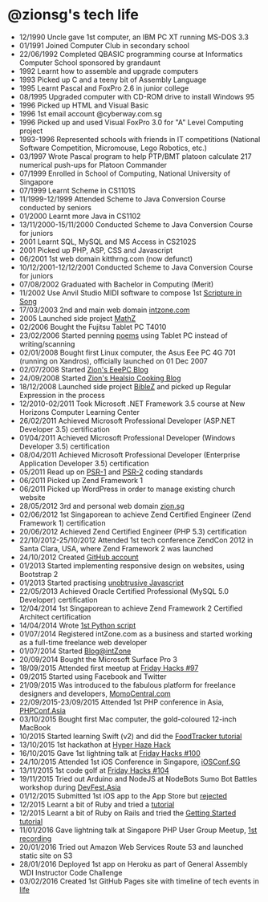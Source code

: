 @zionsg's tech life
===================

- 12/1990 Uncle gave 1st computer, an IBM PC XT running MS-DOS 3.3
- 01/1991 Joined Computer Club in secondary school
- 22/06/1992 Completed QBASIC programming course at Informatics Computer School sponsored by grandaunt
- 1992 Learnt how to assemble and upgrade computers
- 1993 Picked up C and a teeny bit of Assembly Language
- 1995 Learnt Pascal and FoxPro 2.6 in junior college
- 08/1995 Upgraded computer with CD-ROM drive to install Windows 95
- 1996 Picked up HTML and Visual Basic
- 1996 1st email account @cyberway.com.sg
- 1996 Picked up and used Visual FoxPro 3.0 for "A" Level Computing project
- 1993-1996 Represented schools with friends in IT competitions (National Software Competition, Micromouse, Lego Robotics, etc.)
- 03/1997 Wrote Pascal program to help PTP/BMT platoon calculate 217 numerical push-ups for Platoon Commander
- 07/1999 Enrolled in School of Computing, National University of Singapore
- 07/1999 Learnt Scheme in CS1101S
- 11/1999-12/1999 Attended Scheme to Java Conversion Course conducted by seniors
- 01/2000 Learnt more Java in CS1102
- 13/11/2000-15/11/2000 Conducted Scheme to Java Conversion Course for juniors
- 2001 Learnt SQL, MySQL and MS Access in CS2102S
- 2001 Picked up PHP, ASP, CSS and Javascript
- 06/2001 1st web domain kitthrng.com (now defunct)
- 10/12/2001-12/12/2001 Conducted Scheme to Java Conversion Course for juniors
- 07/08/2002 Graduated with Bachelor in Computing (Merit)
- 11/2002 Use Anvil Studio MIDI software to compose 1st [Scripture in Song](http://intzone.com/shixianchu/music)
- 17/03/2003 2nd and main web domain [intzone.com](http://intzone.com)
- 2005 Launched side project [MathZ](http://intzone.com/MathZ)
- 02/2006 Bought the Fujitsu Tablet PC T4010
- 23/02/2006 Started penning [poems](http://intzone.com/shixianchu/poems) using Tablet PC instead of writing/scanning
- 02/01/2008 Bought first Linux computer, the Asus Eee PC 4G 701 (running on Xandros), officially launched on 01 Dec 2007
- 02/07/2008 Started [Zion's EeePC Blog](http://zion-eeepc.blogspot.sg)
- 24/09/2008 Started [Zion's Healsio Cooking Blog](http://zion-healsio.blogspot.sg)
- 18/12/2008 Launched side project [BibleZ](http://intzone.com/BibleZ) and picked up Regular Expression in the process
- 12/2010-02/2011 Took Microsoft .NET Framework 3.5 course at New Horizons Computer Learning Center
- 26/02/2011 Achieved Microsoft Professional Developer (ASP.NET Developer 3.5) certification
- 01/04/2011 Achieved Microsoft Professional Developer (Windows Developer 3.5) certification
- 08/04/2011 Achieved Microsoft Professional Developer (Enterprise Application Developer 3.5) certification
- 05/2011 Read up on [PSR-1](https://github.com/php-fig/fig-standards/blob/master/accepted/PSR-1-basic-coding-standard.md) and [PSR-2](https://github.com/php-fig/fig-standards/blob/master/accepted/PSR-2-coding-style-guide.md) coding standards
- 06/2011 Picked up Zend Framework 1
- 06/2011 Picked up WordPress in order to manage existing church website
- 28/05/2012 3rd and personal web domain [zion.sg](http://zion.sg)
- 02/06/2012 1st Singaporean to achieve Zend Certified Engineer (Zend Framework 1) certification
- 20/06/2012 Achieved Zend Certified Engineer (PHP 5.3) certification
- 22/10/2012-25/10/2012 Attended 1st tech conference ZendCon 2012 in Santa Clara, USA, where Zend Framework 2 was launched
- 24/10/2012 Created [GitHub account](https://github.com/zionsg)
- 01/2013 Started implementing responsive design on websites, using Bootstrap 2
- 01/2013 Started practising [unobtrusive Javascript](http://icant.co.uk/articles/seven-rules-of-unobtrusive-javascript)
- 22/05/2013 Achieved Oracle Certified Professional (MySQL 5.0 Developer) certification
- 12/04/2014 1st Singaporean to achieve Zend Framework 2 Certified Architect certification
- 14/04/2014 Wrote [1st Python script](https://github.com/zionsg/standalone-php-scripts/blob/master/CrawlSite/npp_convert_utf8.py)
- 01/07/2014 Registered intZone.com as a business and started working as a full-time freelance web developer
- 01/07/2014 Started [Blog@intZone](http://intzone.com/web/blog)
- 20/09/2014 Bought the Microsoft Surface Pro 3
- 18/09/2015 Attended first meetup at [Friday Hacks #97](http://nushackers.org/2015/09/friday-hacks-97-Sept-18/)
- 09/2015 Started using Facebook and Twitter
- 21/09/2015 Was introduced to the fabulous platform for freelance designers and developers, [MomoCentral.com](https://momocentral.com)
- 22/09/2015-23/09/2015 Attended 1st PHP conference in Asia, [PHPConf.Asia](http://phpconf.asia/)
- 03/10/2015 Bought first Mac computer, the gold-coloured 12-inch MacBook
- 10/2015 Started learning Swift (v2) and did the [FoodTracker tutorial](https://developer.apple.com/…/DevelopiOSAppsSwift/index.html)
- 13/10/2015 1st hackathon at [Hyper Haze Hack](http://www.hackathon.io/hyper-haze)
- 16/10/2015 Gave 1st lightning talk at [Friday Hacks #100](http://nushackers.org/2015/10/friday-hacks-100-Oct-16/)
- 24/10/2015 Attended 1st iOS Conference in Singapore, [iOSConf.SG](http://www.iosconf.sg/)
- 13/11/2015 1st code golf at [Friday Hacks #104](http://nushackers.org/2015/11/friday-hacks-104-Nov-13/)
- 19/11/2015 Tried out Arduino and NodeJS at NodeBots Sumo Bot Battles workshop during [DevFest.Asia](http://2015.devfest.asia/)
- 01/12/2015 Submitted 1st iOS app to the App Store but [rejected](http://intzone.com/web/blog/my-1st-app-part-1-creating-the-app/)
- 12/2015 Learnt a bit of Ruby and tried a [tutorial](http://tryruby.org/)
- 12/2015 Learnt a bit of Ruby on Rails and tried the [Getting Started tutorial](http://guides.rubyonrails.org/getting_started.html)
- 11/01/2016 Gave lightning talk at Singapore PHP User Group Meetup, [1st recording](https://engineers.sg/video/converting-dynamic-sites-to-static-singapore-php-user-group--481)
- 20/01/2016 Tried out Amazon Web Services Route 53 and launched static site on S3
- 28/01/2016 Deployed 1st app on Heroku as part of General Assembly WDI Instructor Code Challenge
- 03/02/2016 Created 1st GitHub Pages site with timeline of tech events in [life](http://zionsg.github.io/life/)
